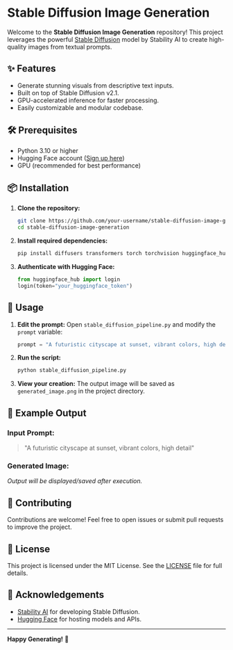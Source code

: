 # Stable Diffusion Image Generation

Welcome to the **Stable Diffusion Image Generation** repository! This project leverages the powerful [Stable Diffusion](https://github.com/CompVis/stable-diffusion) model by Stability AI to create high-quality images from textual prompts.

## ✨ Features

* Generate stunning visuals from descriptive text inputs.
* Built on top of Stable Diffusion v2.1.
* GPU-accelerated inference for faster processing.
* Easily customizable and modular codebase.

## 🛠️ Prerequisites

* Python 3.10 or higher
* Hugging Face account ([Sign up here](https://huggingface.co/join))
* GPU (recommended for best performance)

## 📦 Installation

1. **Clone the repository:**

   ```bash
   git clone https://github.com/your-username/stable-diffusion-image-generation.git
   cd stable-diffusion-image-generation
   ```

2. **Install required dependencies:**

   ```bash
   pip install diffusers transformers torch torchvision huggingface_hub
   ```

3. **Authenticate with Hugging Face:**

   ```python
   from huggingface_hub import login
   login(token="your_huggingface_token")
   ```

## 📄 Usage

1. **Edit the prompt:**
   Open `stable_diffusion_pipeline.py` and modify the `prompt` variable:

   ```python
   prompt = "A futuristic cityscape at sunset, vibrant colors, high detail"
   ```

2. **Run the script:**

   ```bash
   python stable_diffusion_pipeline.py
   ```

3. **View your creation:**
   The output image will be saved as `generated_image.png` in the project directory.

## 🎨 Example Output

### Input Prompt:

> "A futuristic cityscape at sunset, vibrant colors, high detail"

### Generated Image:

*Output will be displayed/saved after execution.*

## 🤝 Contributing

Contributions are welcome! Feel free to open issues or submit pull requests to improve the project.

## 📜 License

This project is licensed under the MIT License. See the [LICENSE](LICENSE) file for full details.

## 🙌 Acknowledgements

* [Stability AI](https://stability.ai/) for developing Stable Diffusion.
* [Hugging Face](https://huggingface.co/) for hosting models and APIs.

---

**Happy Generating!** 🎉
